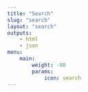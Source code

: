 ```yaml
---
title: "Search"
slug: "search"
layout: "search"
outputs:
    - html
    - json
menu:
    main:
        weight: -80
        params: 
            icon: search
---
```


